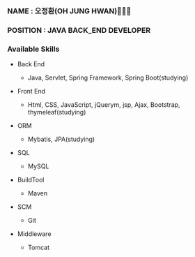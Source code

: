 ### NAME : 오정환(OH JUNG HWAN)🧑🏻‍💻
### POSITION : JAVA BACK_END DEVELOPER

### Available Skills
  - Back End
    - Java, Servlet, Spring Framework, Spring Boot(studying)
  
  - Front End
    - Html, CSS, JavaScript, jQuerym, jsp, Ajax, Bootstrap, thymeleaf(studying)

  - ORM
    - Mybatis, JPA(studying)

  - SQL
    - MySQL

  - BuildTool
    - Maven

  - SCM
    - Git

  - Middleware
    - Tomcat
